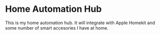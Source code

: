 # Home Automation Hub

This is my home automation hub. It will integrate with Apple Homekit and some number of smart accesories I have at home.
